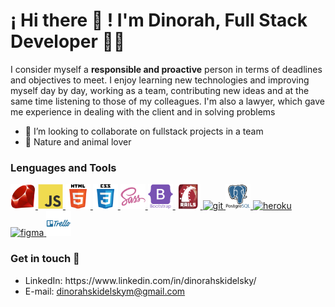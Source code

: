 <h1 class="d-flex-justify-content-center"> ¡ Hi there 👋 ! I'm Dinorah, Full Stack Developer 👩‍💻</h1>

<p>I consider myself a <strong>responsible and proactive</strong> person in terms of deadlines and objectives to meet. I enjoy learning new technologies and improving myself day by day, working as a team, contributing new ideas and at the same time listening to those of my colleagues. 
I'm also a lawyer, which gave me experience in dealing with the client and in solving problems</p>

<ul>
   <li>🚀 I’m looking to collaborate on fullstack projects in a team </li>
   <li>🌱 Nature and animal lover </li>
</ul>

### Lenguages and Tools
   <a href="https://www.ruby-lang.org/en/" rel="nofollow"> <img src="https://raw.githubusercontent.com/devicons/devicon/master/icons/ruby/ruby-original.svg" alt="ruby" width="40" height="40" style="max-width: 100%;"> </a>
   <a href="https://developer.mozilla.org/en-US/docs/Web/JavaScript" rel="nofollow"> <img src="https://raw.githubusercontent.com/devicons/devicon/master/icons/javascript/javascript-original.svg" alt="javascript" width="40" height="40" style="max-width: 100%;"> </a>
   <a href="https://www.w3.org/html/" rel="nofollow"> <img src="https://raw.githubusercontent.com/devicons/devicon/master/icons/html5/html5-original-wordmark.svg" alt="html5" width="40" height="40" style="max-width: 100%;"> </a>
   <a href="https://www.w3schools.com/css/" rel="nofollow"> <img src="https://raw.githubusercontent.com/devicons/devicon/master/icons/css3/css3-original-wordmark.svg" alt="css3" width="40" height="40" style="max-width: 100%;"> </a>
   <a href="https://sass-lang.com" rel="nofollow"> <img src="https://raw.githubusercontent.com/devicons/devicon/master/icons/sass/sass-original.svg" alt="sass" width="40" height="40" style="max-width: 100%;"> </a>
   <a href="https://getbootstrap.com" rel="nofollow"> <img src="https://raw.githubusercontent.com/devicons/devicon/master/icons/bootstrap/bootstrap-plain-wordmark.svg" alt="bootstrap" width="40" height="40" style="max-width: 100%;"> </a>
   <a href="https://rubyonrails.org" rel="nofollow"> <img src="https://raw.githubusercontent.com/devicons/devicon/master/icons/rails/rails-original-wordmark.svg" alt="rails" width="40" height="40" style="max-width: 100%;"> </a>
   <a href="https://git-scm.com/" rel="nofollow"> <img src="https://camo.githubusercontent.com/fbfcb9e3dc648adc93bef37c718db16c52f617ad055a26de6dc3c21865c3321d/68747470733a2f2f7777772e766563746f726c6f676f2e7a6f6e652f6c6f676f732f6769742d73636d2f6769742d73636d2d69636f6e2e737667" alt="git" width="40" height="40" data-canonical-src="https://www.vectorlogo.zone/logos/git-scm/git-scm-icon.svg" style="max-width: 100%;"> </a>
   <a href="https://www.postgresql.org" rel="nofollow"> <img src="https://raw.githubusercontent.com/devicons/devicon/master/icons/postgresql/postgresql-original-wordmark.svg" alt="postgresql" width="40" height="40" style="max-width: 100%;"> </a>
   <a href="https://heroku.com" rel="nofollow"> <img src="https://camo.githubusercontent.com/df12cb598044a3f38efc1f45e3580558c324cf8789b79487125044eeebcc4dee/68747470733a2f2f7777772e766563746f726c6f676f2e7a6f6e652f6c6f676f732f6865726f6b752f6865726f6b752d69636f6e2e737667" alt="heroku" width="40" height="40" data-canonical-src="https://www.vectorlogo.zone/logos/heroku/heroku-icon.svg" style="max-width: 100%;"> </a>
   <a href="https://www.figma.com/" rel="nofollow"> <img src="https://camo.githubusercontent.com/ed93c2b000a76ceaad1503e7eb9356591b885227e82a36a005b9d3498b303ba5/68747470733a2f2f7777772e766563746f726c6f676f2e7a6f6e652f6c6f676f732f6669676d612f6669676d612d69636f6e2e737667" alt="figma" width="40" height="40" data-canonical-src="https://www.vectorlogo.zone/logos/figma/figma-icon.svg" style="max-width: 100%;"> </a>
   <a href="https://trello.com/es" rel="nofollow"> <img src="https://raw.githubusercontent.com/devicons/devicon/master/icons/trello/trello-plain-wordmark.svg" alt="bootstrap" width="40" height="40" style="max-width: 100%;"> </a>
   
   
### Get in touch 📲
<ul>
   <li>LinkedIn: https://www.linkedin.com/in/dinorahskidelsky/</li>
   <li>E-mail: <a href="mailto:dinorahskidelsky@gmail.com">dinorahskidelskym@gmail.com</a></li>
